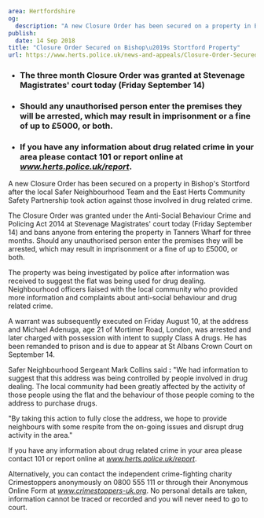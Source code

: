 ```yaml
area: Hertfordshire
og:
  description: "A new Closure Order has been secured on a property in Bishop\u2019s Stortford after the local Safer Neighbourhood Team and the East Herts Community Safety Partnership took action against those involved in drug related crime."
publish:
  date: 14 Sep 2018
title: "Closure Order Secured on Bishop\u2019s Stortford Property"
url: https://www.herts.police.uk/news-and-appeals/Closure-Order-Secured-on-Bishops-Stortford-Property-1781
```

* ### The three month Closure Order was granted at Stevenage Magistrates' court today (Friday September 14)

 * ### Should any unauthorised person enter the premises they will be arrested, which may result in imprisonment or a fine of up to £5000, or both.

 * ### If you have any information about drug related crime in your area please contact 101 or report online at _www.herts.police.uk/report_.

A new Closure Order has been secured on a property in Bishop's Stortford after the local Safer Neighbourhood Team and the East Herts Community Safety Partnership took action against those involved in drug related crime.

The Closure Order was granted under the Anti-Social Behaviour Crime and Policing Act 2014 at Stevenage Magistrates' court today (Friday September 14) and bans anyone from entering the property in Tanners Wharf for three months. Should any unauthorised person enter the premises they will be arrested, which may result in imprisonment or a fine of up to £5000, or both.

The property was being investigated by police after information was received to suggest the flat was being used for drug dealing. Neighbourhood officers liaised with the local community who provided more information and complaints about anti-social behaviour and drug related crime.

A warrant was subsequently executed on Friday August 10, at the address and Michael Adenuga, age 21 of Mortimer Road, London, was arrested and later charged with possession with intent to supply Class A drugs. He has been remanded to prison and is due to appear at St Albans Crown Court on September 14.

Safer Neighbourhood Sergeant Mark Collins said **:** "We had information to suggest that this address was being controlled by people involved in drug dealing. The local community had been greatly affected by the activity of those people using the flat and the behaviour of those people coming to the address to purchase drugs.

"By taking this action to fully close the address, we hope to provide neighbours with some respite from the on-going issues and disrupt drug activity in the area."

If you have any information about drug related crime in your area please contact 101 or report online at _www.herts.police.uk/report_.

Alternatively, you can contact the independent crime-fighting charity Crimestoppers anonymously on 0800 555 111 or through their Anonymous Online Form at _www.crimestoppers-uk.org_. No personal details are taken, information cannot be traced or recorded and you will never need to go to court.

